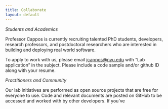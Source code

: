 ```yaml
---
title: Collaborate
layout: default
---
```


*Students and Academics*

Professor Cappos is currently recruiting talented PhD students, developers, research professors, and postdoctoral researchers who are interested in building and deploying real world software.

To apply to work with us, please email jcappos@nyu.edu with “Lab application” in the subject.  Please include a code sample and/or github ID along with your resume.  

*Practitioners and Community*

Our lab initiatives are performed as open source projects that are free for everyone to use.  Code and relevant documents are posted on GitHub to be accessed and worked with by other developers. If you’ve
